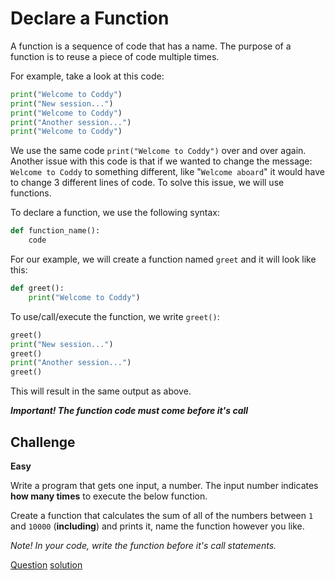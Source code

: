# Declare a Function

A function is a sequence of code that has a name. The purpose of a function is to reuse a piece of code multiple times.

For example, take a look at this code:

```python
print("Welcome to Coddy")
print("New session...")
print("Welcome to Coddy")
print("Another session...")
print("Welcome to Coddy")
```

We use the same code `print("Welcome to Coddy")` over and over again. Another issue with this code is that if we wanted to change the message: `Welcome to Coddy` to something different, like "`Welcome aboard`" it would have to change 3 different lines of code. To solve this issue, we will use functions.

To declare a function, we use the following syntax:

```python
def function_name():
    code
```

For our example, we will create a function named `greet` and it will look like this:

```python
def greet():
    print("Welcome to Coddy")
```

To use/call/execute the function, we write `greet()`:

```python
greet()
print("New session...")
greet()
print("Another session...")
greet()
```

This will result in the same output as above.

***Important! The function code must come before it's call***

## Challenge

**Easy**

Write a program that gets one input, a number. The input number indicates **how many times** to execute the below function.

Create a function that calculates the sum of all of the numbers between `1` and `10000` (**including**) and prints it, name the function however you like.

*Note! In your code, write the function before it's call statements.*

[Question](q.py) [solution](solution.py)